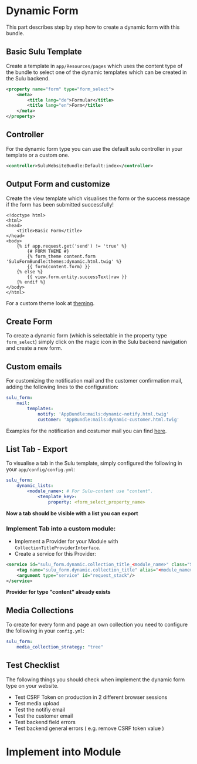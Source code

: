 # Dynamic Form

This part describes step by step how to create a dynamic form with this bundle.

## Basic Sulu Template

Create a template in `app/Resources/pages` which uses the content type of the bundle to select
one of the dynamic templates which can be created in the Sulu backend.

```xml
<property name="form" type="form_select">
    <meta>
        <title lang="de">Formular</title>
        <title lang="en">Form</title>
    </meta>
</property>
```

## Controller

For the dynamic form type you can use the default sulu controller in your template or a custom one.

```xml
<controller>SuluWebsiteBundle:Default:index</controller>
```

## Output Form and customize

Create the view template which visualises the form or the success message if the form
has been submitted successfully!

```twig
<!doctype html>
<html>
<head>
    <title>Basic Form</title>
</head>
<body>
    {% if app.request.get('send') != 'true' %}
        {# FORM THEME #}
        {% form_theme content.form 'SuluFormBundle:themes:dynamic.html.twig' %}
        {{ form(content.form) }}
    {% else %}
        {{ view.form.entity.successText|raw }}
    {% endif %}
</body>
</html>
```

For a custom theme look at [theming](theming.md "Theming for dynamic forms").

## Create Form

To create a dynamic form (which is selectable in the property type `form_select`) simply
click on the magic icon in the Sulu backend navigation and create a new form.

## Custom emails

For customizing the notification mail and the customer confirmation mail, adding the following lines to the configuration:

```yml
sulu_form:
    mail:
        templates:
            notify: 'AppBundle:mails:dynamic-notify.html.twig'
            customer: 'AppBundle:mails:dynamic-customer.html.twig'
```

Examples for the notification and costumer mail you can find [here](https://github.com/sulu/SuluFormBundle/tree/master/Resources/views/mails/).

## List Tab - Export

To visualise a tab in the Sulu template, simply configured the following in your `app/config/config.yml`:

```yml
sulu_form:
    dynamic_lists:
        <module_name>: # For Sulu-content use "content".
            <template_key>:
                property: <form_select_property_name>
```

**Now a tab should be visible with a list you can export**

### Implement Tab into a custom module:
- Implement a Provider for your Module with `CollectionTitleProviderInterface`.
- Create a service for this Provider:
```xml
<service id="sulu_form.dynamic.collection_title_<module_name>" class="Sulu\Bundle\FormBundle\Dynamic\Collections\ContentCollectionTitleProvider">
    <tag name="sulu_form.dynamic.collection_title" alias="<module_name>"/>
    <argument type="service" id="request_stack"/>
</service>
```

**Provider for type "content" already exists**

## Media Collections

To create for every form and page an own collection you need to configure the following in your `config.yml`:

```yml
sulu_form:
    media_collection_strategy: "tree"
```

## Test Checklist

The following things you should check when implement the dynamic form type on your website.

 - Test CSRF Token on production in 2 different browser sessions
 - Test media upload
 - Test the notifiy email
 - Test the customer email
 - Test backend field errors
 - Test backend general errors ( e.g. remove CSRF token value )
 
 # Implement into Module
